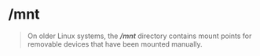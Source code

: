 # /mnt

> On older Linux systems, the ***/mnt*** directory contains mount points for removable devices that have been mounted manually.


